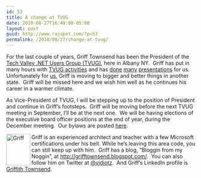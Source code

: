 ```yaml
---
id: 53
title: A change at TVUG
date: 2010-08-27T16:49:00-05:00
layout: post
guid: http://www.rajapet.com/?p=53
permalink: /2010/08/27/change-at-tvug/
---
```

For the last couple of years, Griff Townsend has been the President of the [Tech Valley .NET Users Group (TVUG)](http://www.tvug.net/), here in Albany NY.  Griff has put in many hours with [TVUG activities](http://www.tvug.net/blogs/tvug_news_and_events/archive/2010/05/07/may-meeting-5-15-2010-launch-and-learn.aspx) and has [done](http://www.tvug.net/blogs/tvug_news_and_events/archive/2008/09/03/september-2008-meeting.aspx) [many](http://www.tvug.net/blogs/tvug_news_and_events/archive/2009/11/24/building-business-objects-with-ef-and-visual-studio.aspx) [presentations](http://www.tvug.net/blogs/tvug_news_and_events/archive/2008/12/08/december-meeting.aspx) for us.  Unfortunately for [us](http://www.techvalley.org/), Griff is moving to bigger and better things in another state.  Griff will be missed here and we wish him well as he continues his career in a warmer climate.

As Vice-President of TVUG, I will be stepping up to the position of President and continue in Griff’s footsteps.  Griff will be moving before the next TVUG meeting in September, I’ll be at the next one.  We will be having elections of the executive board officer positions at the end of year, during the December meeting.  Our bylaws are posted [here](http://www.tvug.net/blogs/tvug_news_and_events/archive/2009/04/16/tvug-constitution.aspx "TVUG Constitution - Tech Valley .NET Users Group").

[<img loading="lazy" title="Griff" height="84" alt="Griff" src="https://i2.wp.com/lh6.ggpht.com/_natoSxTaPFU/THfsk09v_fI/AAAAAAAAAeY/upA9rDEBqVk/Griff_thumb%5B2%5D.jpg?resize=64%2C84" width="64" align="left" border="0"  />](https://i0.wp.com/lh5.ggpht.com/_natoSxTaPFU/THfsjrBjYvI/AAAAAAAAAeU/IBZJLScckeY/s1600-h/Griff%5B4%5D.jpg)Griff is an experienced architect and teacher with a few Microsoft certifications under his belt. While he’s leaving this area code, you can still keep up with him.  Griff has a blog, “Bloggin from my Noggin”, at <http://grifftownsend.blogspot.com/>.  You can also follow him on Twitter at [@vidiotz](http://www.twitter.com/vidiotz).  And Griff’s LinkedIn profile is [Griffith Townsend](http://www.linkedin.com/in/griffithtownsend).